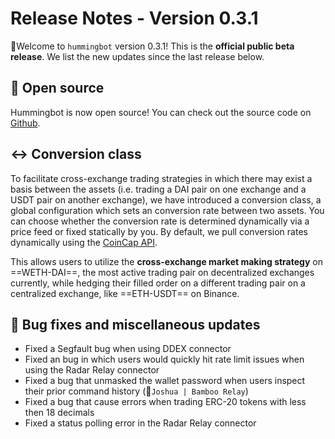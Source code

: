 # Release Notes - Version 0.3.1

🚀Welcome to `hummingbot` version 0.3.1! This is the **official public beta release**. We list the new updates since the last release below.

## 🙌 Open source

Hummingbot is now open source! You can check out the source code on [Github](https://github.com/bitcoinsfacil/marketmaker_nmbi).

## ↔️ Conversion class

To facilitate cross-exchange trading strategies in which there may exist a basis between the assets (i.e. trading a DAI pair on one exchange and a USDT pair on another exchange), we have introduced a conversion class, a global configuration which sets an conversion rate between two assets. You can choose whether the conversion rate is determined dynamically via a price feed or fixed statically by you. By default, we pull conversion rates dynamically using the [CoinCap API](https://docs.coincap.io/).

This allows users to utilize the **cross-exchange market making strategy** on ==WETH-DAI==, the most active trading pair on decentralized exchanges currently, while hedging their filled order on a different trading pair on a centralized exchange, like ==ETH-USDT== on Binance.

## 🐞 Bug fixes and miscellaneous updates

* Fixed a Segfault bug when using DDEX connector
* Fixed an bug in which users would quickly hit rate limit issues when using the Radar Relay connector
* Fixed a bug that unmasked the wallet password when users inspect their prior command history (🙏`Joshua | Bamboo Relay`)
* Fixed a bug that cause errors when trading ERC-20 tokens with less then 18 decimals
* Fixed a status polling error in the Radar Relay connector